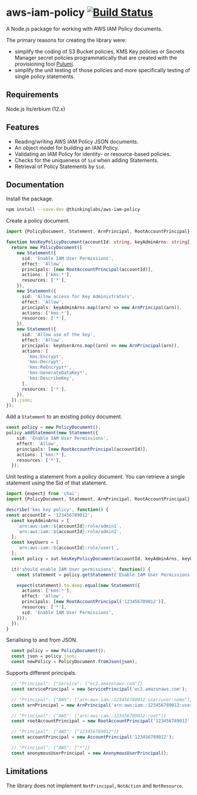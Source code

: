 # aws-iam-policy [![Build Status](https://travis-ci.org/thinkinglabs/aws-iam-policy.svg?branch=main)](https://travis-ci.org/thinkinglabs/aws-iam-policy)

A Node.js package for working with AWS IAM Policy documents.

The primary reasons for creating the library were:

- simplify the coding of S3 Bucket policies, KMS Key policies or Secrets Manager
  secret policies programmatically that are created with the provisioning tool
  [Pulumi](https://www.pulumi.com/).
- simplify the unit testing of those policies and more specifically testing of
  single policy statements.

## Requirements

Node.js lts/erbium (12.x)

## Features

- Reading/writing AWS IAM Policy JSON documents.
- An object model for building an IAM Policy.
- Validating an IAM Policy for identity- or resource-based policies.
- Checks for the uniqueness of `Sid` when adding Statements.
- Retrieval of Policy Statements by `Sid`.

## Documentation

Install the package.

```bash
npm install --save-dev @thinkinglabs/aws-iam-policy
```

Create a policy document.

```typescript
import {PolicyDocument, Statement, ArnPrincipal, RootAccountPrincipal} from '@thinkinglabs/aws-iam-policy';

function kmsKeyPolicyDocument(accountId: string, keyAdminArns: string[], keyUserArns: string[]) {
  return new PolicyDocument([
    new Statement({
      sid: 'Enable IAM User Permissions',
      effect: 'Allow',
      principals: [new RootAccountPrincipal(accountId)],
      actions: ['kms:*'],
      resources: ['*'],
    }),
    new Statement({
      sid: 'Allow access for Key Administrators',
      effect: 'Allow',
      principals: keyAdminArns.map((arn) => new ArnPrincipal(arn)),
      actions: ['kms:*'],
      resources: ['*'],
    }),
    new Statement({
      sid: 'Allow use of the key',
      effect: 'Allow',
      principals: keyUserArns.map((arn) => new ArnPrincipal(arn)),
      actions: [
        'kms:Encrypt',
        'kms:Decrypt',
        'kms:ReEncrypt*',
        'kms:GenerateDataKey*',
        'kms:DescribeKey',
      ],
      resources: ['*'],
    }),
  ]).json;
});
```

Add a `Statement` to an existing policy document.

```typescript
const policy = new PolicyDocument();
policy.addStatement(new Statement({
    sid: 'Enable IAM User Permissions',
    effect: 'Allow',
    principals: [new RootAccountPrincipal(accountId)],
    actions: ['kms:*'],
    resources: ['*'],
  });
```

Unit testing a statement from a policy document. You can retrieve a single
statement using the Sid of that statement.

```typescript
import {expect} from 'chai';
import {PolicyDocument, Statement, ArnPrincipal, RootAccountPrincipal} from 'aws-iam-policy';

describe('kms key policy', function() {
const accountId = '123456789012';
  const keyAdminArns = [
    `arn:aws:iam::${accountId}:role/admin1`,
    `arn:aws:iam::${accountId}:role/admin2`,
  ];
  const keyUsers = [
    `arn:aws:iam::${accountId}:role/user1`,
  ];
  const policy = sut.kmsKeyPolicyDocument(accountId, keyAdminArns, keyUserArns);

  it('should enable IAM User permissions', function() {
    const statement = policy.getStatement('Enable IAM User Permissions');

    expect(statement).to.deep.equal(new Statement({
      actions: ['kms:*'],
      effect: 'Allow',
      principals: [new RootAccountPrincipal('123456789012')],
      resources: ['*'],
      sid: 'Enable IAM User Permissions',
    }));
  });
}
```

Serialising to and from JSON.

```typescript
  const policy = new PolicyDocument();
  const json = policy.json;
  const newPolicy = PolicyDocument.fromJson(json);
```

Supports different principals.

```typescript
  // "Principal": {"Service": ["ec2.amazonaws.com"]}
  const servicePrincipal = new ServicePrincipal('ec2.amazonaws.com');

  // "Principal": {"AWS": ["arn:aws:iam::123456789012:user/user-name"]}
  const arnPrincipal = new ArnPrincipal('arn:aws:iam::123456789012:user/user-name');

  // "Principal": {"AWS": ["arn:aws:iam::123456789012:root"]}
  const rootAccountPrincipal = new RootAccountPrincipal('123456789012');

  // "Principal": {"AWS": ["123456789012"]}
  const accountPrincipal = new AccountPrincipal('123456789012');

  // "Principal": {"AWS": ["*"]}
  const anonymousUserPrincipal = new AnonymousUserPrincipal();
```

## Limitations

The library does not implement `NotPrincipal`, `NotAction` and `NotResource`.
